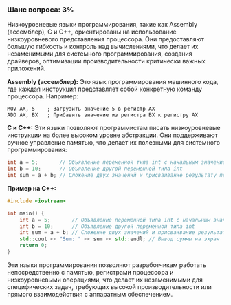 ### Шанс вопроса: 3%

Низкоуровневые языки программирования, такие как Assembly (ассемблер), C и C++, ориентированы на использование низкоуровневого представления процессора. Они предоставляют большую гибкость и контроль над вычислениями, что делает их незаменимыми для системного программирования, создания драйверов, оптимизации производительности критически важных приложений.

**Assembly (ассемблер):** Это язык программирования машинного кода, где каждая инструкция представляет собой конкретную команду процессора. Например:
```assembly
MOV AX, 5    ; Загрузить значение 5 в регистр AX
ADD AX, BX   ; Прибавить значение из регистра BX к регистру AX
```

**C и C++:** Эти языки позволяют программистам писать низкоуровневые инструкции на более высоком уровне абстракции. Они поддерживают ручное управление памятью, что делает их полезными для системного программирования:
```c
int a = 5;       // Объявление переменной типа int с начальным значением 5
int b = 10;      // Объявление другой переменной типа int
int sum = a + b; // Сложение двух значений и присваивание результату переменной sum
```

**Пример на C++:**
```cpp
#include <iostream>

int main() {
    int a = 5;       // Объявление переменной типа int с начальным значением 5
    int b = 10;      // Объявление другой переменной типа int
    int sum = a + b; // Сложение двух значений и присваивание результату переменной sum
    std::cout << "Sum: " << sum << std::endl; // Вывод суммы на экран
    return 0;
}
```

Эти языки программирования позволяют разработчикам работать непосредственно с памятью, регистрами процессора и низкоуровневыми операциями, что делает их незаменимыми для специфических задач, требующих высокой производительности или прямого взаимодействия с аппаратным обеспечением.